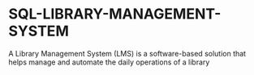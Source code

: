 # SQL-LIBRARY-MANAGEMENT-SYSTEM
A Library Management System (LMS) is a software-based solution that helps manage and automate the daily operations of a library
